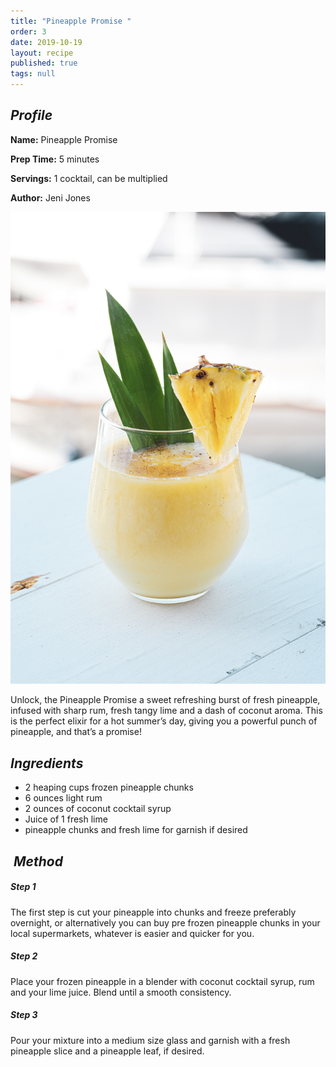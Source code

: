 ```yaml
---
title: "Pineapple Promise "
order: 3
date: 2019-10-19
layout: recipe
published: true
tags: null
---
```

## *Profile*

**Name:** Pineapple Promise 

**Prep Time:** 5 minutes 

**Servings:** 1 cocktail, can be multiplied

**Author:** Jeni Jones 

![Frozen Pineapple Daquiri ](../uploads/yesmore-content-yb0bm2qqchq-unsplash.jpg "Pineapple Promise ")

Unlock, the Pineapple Promise a sweet refreshing burst of fresh pineapple, infused with sharp rum, fresh tangy lime and a dash of coconut aroma. This is the perfect elixir for a hot summer’s day, giving you a powerful punch of pineapple, and that’s a promise!



## *Ingredients* 

* 2 heaping cups frozen pineapple chunks 
* 6 ounces light rum 
* 2 ounces of coconut cocktail syrup
* Juice of 1 fresh lime 
* pineapple chunks and fresh lime for garnish if desired 



##  *Method*

##### *Step 1*

The first step is cut your pineapple into chunks and freeze preferably overnight, or alternatively you can buy pre frozen pineapple chunks in your local supermarkets, whatever is easier and quicker for you.



##### *Step 2*

Place your frozen pineapple in a blender with coconut cocktail syrup, rum and your lime juice. Blend until a smooth consistency.



##### *Step 3*

Pour your mixture into a medium size glass and garnish with a fresh pineapple slice and a pineapple leaf, if desired.